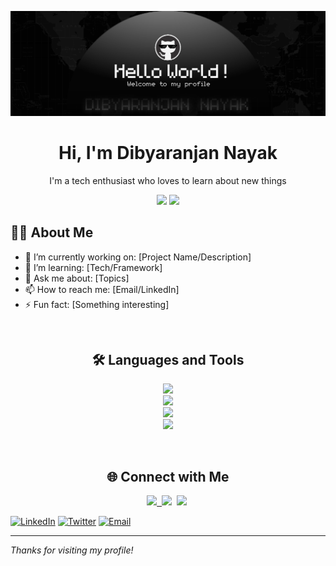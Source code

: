 ![Header image](https://raw.githubusercontent.com/star-roy/star-roy/main/1755973379931.png)

<!-- Profile Header -->
<div>
  <h1 align="center">Hi, I'm Dibyaranjan Nayak</h1>
  <p align="center">I'm a tech enthusiast who loves to learn about new things</p>
</div>
<p align="center">
  <img src="https://img.shields.io/github/followers/[your-username]?label=Follow&style=social" />
  <img src="https://img.shields.io/github/stars/[your-username]?style=social" />
</p>

<!-- About Section -->
## 👨‍💻 About Me

- 🔭 I’m currently working on: [Project Name/Description]
- 🌱 I’m learning: [Tech/Framework]
- 💬 Ask me about: [Topics]
- 📫 How to reach me: [Email/LinkedIn]
- ⚡ Fun fact: [Something interesting]
<br>
<!-- Skills Section -->
<div>
  <h2 align="center">🛠️ Languages and Tools</h2>
  <p align="center">
    <a href="https://skillicons.dev">
      <img src="https://skillicons.dev/icons?i=java,py,js,c&theme=dark" /><br>
      <img src="https://skillicons.dev/icons?i=html,css,react,tailwind,nodejs,express&theme=dark" /><br>
      <img src="https://skillicons.dev/icons?i=mongodb,mysql&theme=dark" /><br>
      <img src="https://skillicons.dev/icons?i=vscode,postman,eclipse,anaconda&theme=dark" />
    </a>
  </p>
</div>
<br>
<!-- Social Links -->
<div>
  <h2 align="center">🌐 Connect with Me</h2>
  <p align="center">
    <a href="https://www.linkedin.com/in/dibyaranjan-nayak-86a698325">
      <img src="https://skillicons.dev/icons?i=linkedin&theme=dark" />&nbsp
    </a>
      <img src="https://skillicons.dev/icons?i=instagram&theme=dark" />&nbsp
      <img src="https://skillicons.dev/icons?i=gmail&theme=dark" />&nbsp
  </p>
</div>

[![LinkedIn](https://img.shields.io/badge/-LinkedIn-blue?style=flat-square&logo=linkedin)](https://linkedin.com/in/[your-linkedin])
[![Twitter](https://img.shields.io/badge/-Twitter-blue?style=flat-square&logo=twitter)](https://twitter.com/[your-twitter])
[![Email](https://img.shields.io/badge/-Email-black?style=flat-square&logo=gmail)](mailto:[your-email])

---

*Thanks for visiting my profile!*
